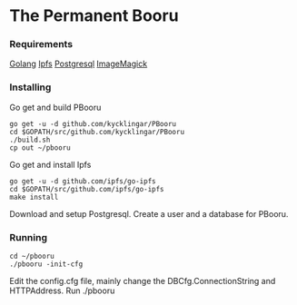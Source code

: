 # The Permanent Booru

### Requirements
[Golang](https://golang.org)
[Ipfs](https://ipfs.io)
[Postgresql](https://postgresql.org)
[ImageMagick](https://imagemagick.org)

### Installing
Go get and build PBooru
```
go get -u -d github.com/kycklingar/PBooru
cd $GOPATH/src/github.com/kycklingar/PBooru
./build.sh
cp out ~/pbooru
```

Go get and install Ipfs
```
go get -u -d github.com/ipfs/go-ipfs
cd $GOPATH/src/github.com/ipfs/go-ipfs
make install
```

Download and setup Postgresql.
Create a user and a database for PBooru.

### Running
```
cd ~/pbooru
./pbooru -init-cfg
```
Edit the config.cfg file, mainly change the DBCfg.ConnectionString and HTTPAddress.
Run ./pbooru
